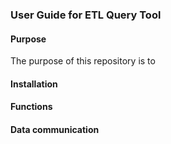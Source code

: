 ### User Guide for ETL Query Tool
#### Purpose
The purpose of this repository is to 
#### Installation

#### Functions

#### Data communication
